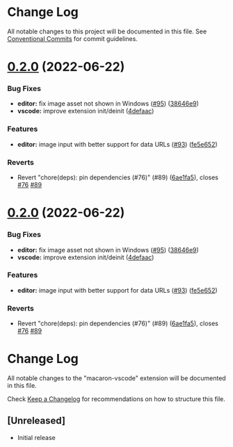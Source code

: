 # Change Log

All notable changes to this project will be documented in this file.
See [Conventional Commits](https://conventionalcommits.org) for commit guidelines.

# [0.2.0](https://github.com/macaron-elements/macaron/compare/v0.1.1...v0.2.0) (2022-06-22)


### Bug Fixes

* **editor:** fix image asset not shown in Windows ([#95](https://github.com/macaron-elements/macaron/issues/95)) ([38646e9](https://github.com/macaron-elements/macaron/commit/38646e906104f706415da9f6ac7b3550bad971b9))
* **vscode:** improve extension init/deinit ([4defaac](https://github.com/macaron-elements/macaron/commit/4defaac284f429f09445d3d1c962551a03b22f7b))


### Features

* **editor:** image input with better support for data URLs ([#93](https://github.com/macaron-elements/macaron/issues/93)) ([fe5e652](https://github.com/macaron-elements/macaron/commit/fe5e652148596f4517a493e6dde144b79c31fb04))


### Reverts

* Revert "chore(deps): pin dependencies (#76)" (#89) ([6ae1fa5](https://github.com/macaron-elements/macaron/commit/6ae1fa51bcca9ef101f9784b6752cab0a3e90827)), closes [#76](https://github.com/macaron-elements/macaron/issues/76) [#89](https://github.com/macaron-elements/macaron/issues/89)





# [0.2.0](https://github.com/macaron-elements/macaron/compare/v0.1.1...v0.2.0) (2022-06-22)


### Bug Fixes

* **editor:** fix image asset not shown in Windows ([#95](https://github.com/macaron-elements/macaron/issues/95)) ([38646e9](https://github.com/macaron-elements/macaron/commit/38646e906104f706415da9f6ac7b3550bad971b9))
* **vscode:** improve extension init/deinit ([4defaac](https://github.com/macaron-elements/macaron/commit/4defaac284f429f09445d3d1c962551a03b22f7b))


### Features

* **editor:** image input with better support for data URLs ([#93](https://github.com/macaron-elements/macaron/issues/93)) ([fe5e652](https://github.com/macaron-elements/macaron/commit/fe5e652148596f4517a493e6dde144b79c31fb04))


### Reverts

* Revert "chore(deps): pin dependencies (#76)" (#89) ([6ae1fa5](https://github.com/macaron-elements/macaron/commit/6ae1fa51bcca9ef101f9784b6752cab0a3e90827)), closes [#76](https://github.com/macaron-elements/macaron/issues/76) [#89](https://github.com/macaron-elements/macaron/issues/89)





# Change Log

All notable changes to the "macaron-vscode" extension will be documented in this file.

Check [Keep a Changelog](http://keepachangelog.com/) for recommendations on how to structure this file.

## [Unreleased]

- Initial release
